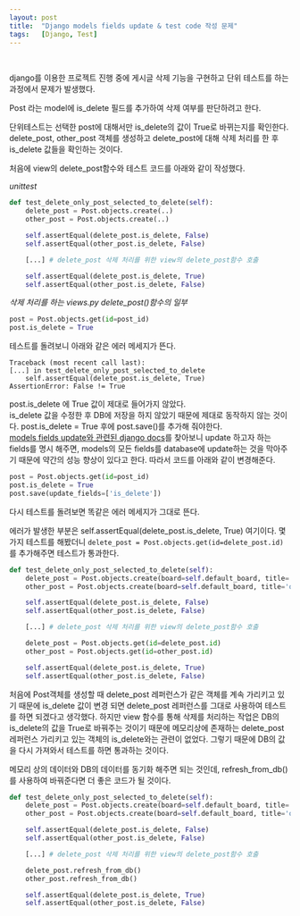 ```yaml
---
layout: post
title:  "Django models fields update & test code 작성 문제"
tags:   [Django, Test]
---
```


<br>  

django를 이용한 프로젝트 진행 중에 게시글 삭제 기능을 구현하고 단위 테스트를 하는 과정에서 문제가 발생했다.   

Post 라는 model에 is_delete 필드를 추가하여 삭제 여부를 판단하려고 한다.  

단위테스트는 선택한 post에 대해서만 is_delete의 값이 True로 바뀌는지를 확인한다.   
delete_post, other_post 객체를 생성하고 delete_post에 대해 삭제 처리를 한 후 is_delete 값들을 확인하는 것이다.

처음에 view의 delete_post함수와 테스트 코드를 아래와 같이 작성했다.  

_unittest_  

```python
def test_delete_only_post_selected_to_delete(self):
    delete_post = Post.objects.create(..)
    other_post = Post.objects.create(..)

    self.assertEqual(delete_post.is_delete, False)
    self.assertEqual(other_post.is_delete, False)

    [...] # delete_post 삭제 처리를 위한 view의 delete_post함수 호출

    self.assertEqual(delete_post.is_delete, True)
    self.assertEqual(other_post.is_delete, False)
```

_삭제 처리를 하는 views.py delete_post()함수의 일부_  

```python
post = Post.objects.get(id=post_id)
post.is_delete = True
```   

테스트를 돌려보니 아래와 같은 에러 메세지가 뜬다.  

```
Traceback (most recent call last):
[...] in test_delete_only_post_selected_to_delete
    self.assertEqual(delete_post.is_delete, True)
AssertionError: False != True
```  

post.is_delete 에 True 값이 제대로 들어가지 않았다.  
is_delete 값을 수정한 후 DB에 저장을 하지 않았기 때문에 제대로 동작하지 않는 것이다. post.is_delete = True 후에 post.save()를 추가해 줘야한다.  
[models fields update와 관련된 django docs](https://docs.djangoproject.com/en/1.10/ref/models/instances/)를 찾아보니 update 하고자 하는 fields를 명시 해주면, models의 모든 fields를 database에 update하는 것을 막아주기 때문에 약간의 성능 향상이 있다고 한다. 따라서 코드를 아래와 같이 변경해준다.  

```python
post = Post.objects.get(id=post_id)
post.is_delete = True
post.save(update_fields=['is_delete'])
```  

다시 테스트를 돌려보면 똑같은 에러 메세지가 그대로 뜬다.  

에러가 발생한 부분은 self.assertEqual(delete_post.is_delete, True) 여기이다.
몇 가지 테스트를 해봤더니 `delete_post = Post.objects.get(id=delete_post.id)` 를 추가해주면 테스트가 통과한다.  

```python
def test_delete_only_post_selected_to_delete(self):
    delete_post = Post.objects.create(board=self.default_board, title='delete post', content='content')
    other_post = Post.objects.create(board=self.default_board, title='other post', content='content')

    self.assertEqual(delete_post.is_delete, False)
    self.assertEqual(other_post.is_delete, False)

    [...] # delete_post 삭제 처리를 위한 view의 delete_post함수 호출

    delete_post = Post.objects.get(id=delete_post.id)
    other_post = Post.objects.get(id=other_post.id)

    self.assertEqual(delete_post.is_delete, True)
    self.assertEqual(other_post.is_delete, False)
```   

처음에 Post객체를 생성할 때 delete_post 레퍼런스가 같은 객체를 계속 가리키고 있기 때문에 is_delete 값이 변경 되면 delete_post 레퍼런스를 그대로 사용하여 테스트를 하면 되겠다고 생각했다. 하지만 view 함수를 통해 삭제를 처리하는 작업은 DB의 is_delete의 값을 True로 바꿔주는 것이기 때문에 메모리상에 존재하는 delete_post 레퍼런스 가리키고 있는 객체의 is_delete와는 관련이 없었다. 그렇기 때문에 DB의 값을 다시 가져와서 테스트를 하면 통과하는 것이다.  

메모리 상의 데이터와 DB의 데이터를 동기화 해주면 되는 것인데, refresh_from_db()를 사용하여 바꿔준다면 더 좋은 코드가 될 것이다.  

```python
def test_delete_only_post_selected_to_delete(self):
    delete_post = Post.objects.create(board=self.default_board, title='delete post', content='content')
    other_post = Post.objects.create(board=self.default_board, title='other post', content='content')

    self.assertEqual(delete_post.is_delete, False)
    self.assertEqual(other_post.is_delete, False)

    [...] # delete_post 삭제 처리를 위한 view의 delete_post함수 호출

    delete_post.refresh_from_db()
    other_post.refresh_from_db()

    self.assertEqual(delete_post.is_delete, True)
    self.assertEqual(other_post.is_delete, False)
```   
